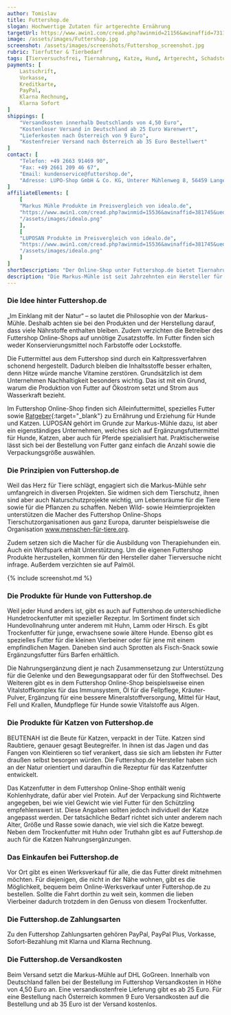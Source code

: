 ```yaml
---
author: Tomislav
title: Futtershop.de
slogan: Hochwertige Zutaten für artgerechte Ernährung
targetUrl: https://www.awin1.com/cread.php?awinmid=21156&awinaffid=731132
image: /assets/images/Futtershop.jpg
screenshot: /assets/images/screenshots/Futtershop_screenshot.jpg
rubric: Tierfutter & Tierbedarf
tags: [Tierversuchsfrei, Tiernahrung, Katze, Hund, Artgerecht, Schadstofffrei]
payments: [
    Lastschrift,
    Vorkasse,
    Kreditkarte,
    PayPal,
    Klarna Rechnung,
    Klarna Sofort
]
shippings: [
    "Versandkosten innerhalb Deutschlands von 4,50 Euro",
    "Kostenloser Versand in Deutschland ab 25 Euro Warenwert",
    "Lieferkosten nach Österreich von 9 Euro",
    "Kostenfreier Versand nach Österreich ab 35 Euro Bestellwert"
]
contact: [
    "Telefon: +49 2663 91469 90",
    "Fax: +49 2661 209 46 67",
    "Email: kundenservice@futtershop.de",
    "Adresse: LUPO-Shop GmbH & Co. KG, Unterer Mühlenweg 8, 56459 Langenhahn"
]
affiliateElements: [
    [
    "Markus Mühle Produkte im Preisvergleich von idealo.de", 
    "https://www.awin1.com/cread.php?awinmid=15536&awinaffid=381745&ued=https%3A%2F%2Fwww.idealo.de%2Fpreisvergleich%2FMainSearchProductCategory.html%3Fq%3DMarkus%2BM%25C3%25BChle", 
    "/assets/images/idealo.png"
    ],
    [
    "LUPOSAN Produkte im Preisvergleich von idealo.de", 
    "https://www.awin1.com/cread.php?awinmid=15536&awinaffid=381745&ued=https%3A%2F%2Fwww.idealo.de%2Fpreisvergleich%2FMainSearchProductCategory.html%3Fq%3DLUPOSAN", 
    "/assets/images/idealo.png"
    ]
]
shortDescription: "Der Online-Shop unter Futtershop.de bietet Tiernahrung aus hochwertigen Zutaten für eine gesunde und artgerechte Ernährung mit alle notwendigen Inhaltsstoffe."
description: "Die Markus-Mühle ist seit Jahrzehnten ein Hersteller für Futtermittel. Doch im Gegensatz zu vielen anderen Produzenten haben sie ein naturnahes Ernährungskonzept entwickelt. Grundsätzlich bieten sie Trockenfutter für Hunde und Katzen an. In diesen steckt aber 100 % Natur, um wirklich artgerechtes Futter anzubieten. Außerdem legen sie Wert darauf, dass alles tierversuchsfrei ist."
---
```


### Die Idee hinter Futtershop.de

„Im Einklang mit der Natur“ – so lautet die Philosophie von der Markus-Mühle. Deshalb achten sie bei den Produkten und der Herstellung darauf, dass viele Nährstoffe enthalten bleiben. Zudem verzichten die Betreiber des Futtershop Online-Shops auf unnötige Zusatzstoffe. Im Futter finden sich weder Konservierungsmittel noch Farbstoffe oder Lockstoffe.

Die Futtermittel aus dem Futtershop sind durch ein Kaltpressverfahren schonend hergestellt. Dadurch bleiben die Inhaltsstoffe besser erhalten, denn Hitze würde manche Vitamine zerstören. Grundsätzlich ist dem Unternehmen Nachhaltigkeit besonders wichtig. Das ist mit ein Grund, warum die Produktion von Futter auf Ökostrom setzt und Strom aus Wasserkraft bezieht.

Im Futtershop Online-Shop finden sich Alleinfuttermittel, spezielles Futter sowie [Ratgeber](https://www.futtershop.de/ratgeber/){:target="_blank"} zu Ernährung und Erziehung für Hunde und Katzen. LUPOSAN gehört im Grunde zur Markus-Mühle dazu, ist aber ein eigenständiges Unternehmen, welches sich auf Ergänzungsfuttermittel für Hunde, Katzen, aber auch für Pferde spezialisiert hat. Praktischerweise lässt sich bei der Bestellung von Futter ganz einfach die Anzahl sowie die Verpackungsgröße auswählen.

### Die Prinzipien von Futtershop.de

Weil das Herz für Tiere schlägt, engagiert sich die Markus-Mühle sehr umfangreich in diversen Projekten. Sie widmen sich dem Tierschutz, ihnen sind aber auch Naturschutzprojekte wichtig, um Lebensräume für die Tiere sowie für die Pflanzen zu schaffen. Neben Wild- sowie Heimtierprojekten unterstützen die Macher des Futtershop Online-Shops Tierschutzorganisationen aus ganz Europa, darunter beispielsweise die Organisation www.menschen-für-tiere.org. 

Zudem setzen sich die Macher für die Ausbildung von Therapiehunden ein. Auch ein Wolfspark erhält Unterstützung. Um die eigenen Futtershop Produkte herzustellen, kommen für den Hersteller daher Tierversuche nicht infrage. Außerdem verzichten sie auf Palmöl.

{% include screenshot.md %}

### Die Produkte für Hunde von Futtershop.de

Weil jeder Hund anders ist, gibt es auch auf Futtershop.de unterschiedliche Hundetrockenfutter mit spezieller Rezeptur. Im Sortiment findet sich Hundevollnahrung unter anderem mit Huhn, Lamm oder Hirsch. Es gibt Trockenfutter für junge, erwachsene sowie ältere Hunde. Ebenso gibt es spezielles Futter für die kleinen Vierbeiner oder für jene mit einem empfindlichen Magen. Daneben sind auch Sprotten als Fisch-Snack sowie Ergänzungsfutter fürs Barfen erhältlich.

Die Nahrungsergänzung dient je nach Zusammensetzung zur Unterstützung für die Gelenke und den Bewegungsapparat oder für den Stoffwechsel. Des Weiteren gibt es in dem Futtershop Online-Shop beispielsweise einen Vitalstoffkomplex für das Immunsystem, Öl für die Fellpflege, Kräuter-Pulver, Ergänzung für eine bessere Mineralstoffversorgung, Mittel für Haut, Fell und Krallen, Mundpflege für Hunde sowie Vitalstoffe aus Algen.

### Die Produkte für Katzen von Futtershop.de

BEUTENAH ist die Beute für Katzen, verpackt in der Tüte. Katzen sind Raubtiere, genauer gesagt Beutegreifer. In ihnen ist das Jagen und das Fangen von Kleintieren so tief verankert, dass sie sich am liebsten ihr Futter draußen selbst besorgen würden. Die Futtershop.de Hersteller haben sich an der Natur orientiert und daraufhin die Rezeptur für das Katzenfutter entwickelt.

Das Katzenfutter in dem Futtershop Online-Shop enthält wenig Kohlenhydrate, dafür aber viel Protein. Auf der Verpackung sind Richtwerte angegeben, bei wie viel Gewicht wie viel Futter für den Schützling empfehlenswert ist. Diese Angaben sollten jedoch individuell der Katze angepasst werden. Der tatsächliche Bedarf richtet sich unter anderem nach Alter, Größe und Rasse sowie danach, wie viel sich die Katze bewegt. Neben dem Trockenfutter mit Huhn oder Truthahn gibt es auf Futtershop.de auch für die Katzen Nahrungsergänzungen.

### Das Einkaufen bei Futtershop.de

Vor Ort gibt es einen Werksverkauf für alle, die das Futter direkt mitnehmen möchten. Für diejenigen, die nicht in der Nähe wohnen, gibt es die Möglichkeit, bequem beim Online-Werksverkauf unter Futtershop.de zu bestellen. Sollte die Fahrt dorthin zu weit sein, kommen die lieben Vierbeiner dadurch trotzdem in den Genuss von diesem Trockenfutter.

### Die Futtershop.de Zahlungsarten

Zu den Futtershop Zahlungsarten gehören PayPal, PayPal Plus, Vorkasse, Sofort-Bezahlung mit Klarna und Klarna Rechnung.

### Die Futtershop.de Versandkosten

Beim Versand setzt die Markus-Mühle auf DHL GoGreen. Innerhalb von Deutschland fallen bei der Bestellung im Futtershop Versandkosten in Höhe von 4,50 Euro an. Eine versandkostenfreie Lieferung gibt es ab 25 Euro. Für eine Bestellung nach Österreich kommen 9 Euro Versandkosten auf die Bestellung und ab 35 Euro ist der Versand kostenlos.